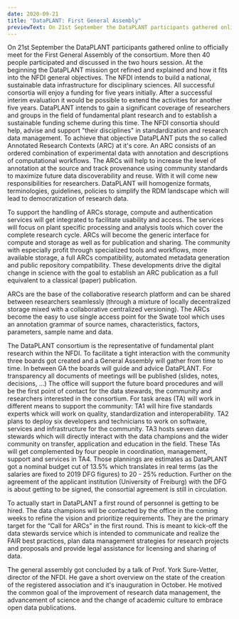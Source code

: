 ```yaml
---
date: 2020-09-21
title: "DataPLANT: First General Assembly"
previewText: On 21st September the DataPLANT participants gathered online to officially meet for the First General Assembly of the consortium. More then 40 people participated and discussed in the two hours session. At the beginning the DataPLANT mission got refined and explained and how it fits into the NFDI general objectives. The NFDI intends to build a national, sustainable data infrastructure for disciplinary sciences. All successful consortia will enjoy a funding for five years initially. After a successful...
---
```


On 21st September the DataPLANT participants gathered online to officially meet for the First General Assembly of the consortium. More then 40 people participated and discussed in the two hours session. At
the beginning the DataPLANT mission got refined and explained and how it fits into the NFDI general objectives. The NFDI intends to build a national, sustainable data infrastructure for disciplinary sciences. All successful consortia will enjoy a funding for five years initially. After a successful interim evaluation it would be possible to extend the activities for another five years. DataPLANT intends to gain a significant coverage of researchers and groups in the field of fundamental plant research and to establish a sustainable funding scheme
during this time. The NFDI consortia should help, advise and support
"their disciplines" in standardization and research data management. To
achieve that objective DataPLANT puts the so called Annotated Research
Contexts (ARC) at it's core. An ARC consists of an ordered combination
of experimental data with annotation and descriptions of computational
workflows. The ARCs will help to increase the level of annotation at the
source and track provenance using community standards to maximize
future data discoverability and reuse. With it will come new
responsibilities for researchers. DataPLANT will homogenize formats,
terminologies, guidelines, policies to simplify the RDM landscape which
will lead to democratization of research data.

To support the handling of ARCs storage, compute and authentication
services will get integrated to facilitate usability and access. The
services will focus on plant specific processing and analysis tools
which cover the complete research cycle. ARCs will become the generic
interface for compute and storage as well as for publication and
sharing. The community with especially profit through specialized tools
and workflows, more available storage, a full ARCs compatibility,
automated metadata generation and public repository compatibility.
These developments drive the digital change in science with the goal to
establish an ARC publication as a full equivalent to a classical (paper)
publication.

ARCs are the base of the collaborative research platform and can be
shared between researchers seamlessly (through a mixture of locally
decentralized storage mixed with a collaborative centralized
versioning). The ARCs become the easy to use single access point for the
Swate tool which uses an annotation grammar of source names,
characteristics, factors, parameters, sample name and data.

The DataPLANT consortium is the representative of fundamental plant
research within the NFDI. To facilitate a tight interaction with the
community three boards got created and a General Assembly will gather
from time to time. In between GA the boards will guide and advice
DataPLANT. For transparency all documents of meetings will be published
(slides, notes, decisions, …) The office will support the future board
procedures and will be the first point of contact for the data stewards,
the community and researchers interested in the consortium. For task
areas (TA) will work in different means to support the community: TA1
will hire five standards experts whick will work on quality,
standardization and interoperability. TA2 plans to deploy six developers
and technicians to work on software, services and infrastructure for the
community. TA3 hosts seven data stewards which will directly interact
with the data champions and the wider community on transfer, application
and education in the field. These TAs will get complemented by four
people in coordination, management, support and services in TA4. Those
plannings are estimates as DataPLANT got a nominal budget cut of 13.5%
which translates in real terms (as the salaries are fixed to 2019 DFG
figures) to 20 - 25% reduction. Further on the agreement of the
applicant institution (University of Freiburg) with the DFG is about
getting to be signed, the consortial agreement is still in circulation.

To actually start in DataPLANT a first round of personnel is getting to
be hired. The data champions will be contacted by the office in the
coming weeks to refine the vision and prioritize requirements. They are
the primary target for the “Call for ARCs” in the first round. This is
meant to kick-off the data stewards service which is intended to
communicate and realize the FAIR best practices, plan data management
strategies for research projects and proposals and provide legal
assistance for licensing and sharing of data.

The general assembly got concluded by a talk of Prof. York Sure-Vetter,
director of the NFDI. He gave a short overview on the state of the
creation of the registered association and it's inauguration in October.
He motived the common goal of the improvement of research data
management, the advancement of science and the change of academic
culture to embrace open data publications.

